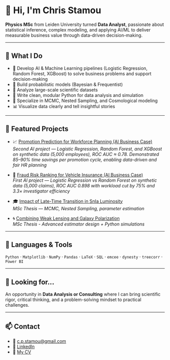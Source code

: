 # 👋 Hi, I'm Chris Stamou

**Physics MSc** from Leiden University turned **Data Analyst**, passionate about statistical inference, complex modeling, and applying AI/ML to deliver measurable business value through data-driven decision-making.

---

## 🔬 What I Do

- 🤖 Develop AI & Machine Learning pipelines (Logistic Regression, Random Forest, XGBoost) to solve business problems and support decision-making 
- 🧠 Build probabilistic models (Bayesian & Frequentist)  
- 🧪 Analyze large-scale scientific datasets  
- 🐍 Write clean, modular Python for data analysis and simulation  
- 🔭 Specialize in MCMC, Nested Sampling, and Cosmological modeling  
- 📊 Visualize data clearly and tell insightful stories  
 

---

## 📂 Featured Projects

- 📈 [Promotion Prediction for Workforce Planning (AI Business Case)](https://github.com/ChrisStamou/AI-Promotion-Prediction)  
  *Second AI project — Logistic Regression, Random Forest, and XGBoost on synthetic data (5,000 employees), ROC AUC ≈ 0.78. Demonstrated 85–90% time savings per promotion cycle, enabling data-driven and fair HR planning*

- 🤖 [Fraud Risk Ranking for Vehicle Insurance (AI Business Case)](https://github.com/ChrisStamou/AI-Case-Insurance-Fraud-Detection-with-AI)  
  *First AI project — Logistic Regression vs Random Forest on synthetic data (5,000 claims), ROC AUC 0.898 with workload cut by 75% and 3.3× investigator efficiency*

- 🎓 [Impact of Late-Time Transition in SnIa Luminosity](https://github.com/ChrisStamou/Thesis-2025)  
  *MSc Thesis — MCMC, Nested Sampling, parameter estimation*

- 🌀 [Combining Weak Lensing and Galaxy Polarization](https://github.com/Chrisostomos-Stamou/Combining-Weak-Lensing-and-Galaxy-Light-Polarisation)  
  *MSc Thesis - Advanced estimator design + Python simulations*

---

## 🧰 Languages & Tools

`Python` · `Matplotlib` · `NumPy` · `Pandas` · `LaTeX` · `SQL` · `emcee` · `dynesty` · `treecorr` · `Power BI`

---

## 🚀 Looking for...

An opportunity in **Data Analysis or Consulting** where I can bring scientific rigor, critical thinking, and a problem-solving mindset to practical challenges.

---

## 📫 Contact

- 📧 c.p.stamou@gmail.com  
- 🔗 [LinkedIn](https://www.linkedin.com/in/chris-stamou)  
- 🔗 [My CV](https://github.com/ChrisStamou/ChrisStamou/blob/main/Stamou_CV.pdf)
